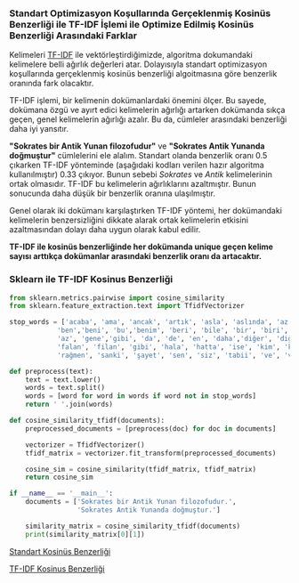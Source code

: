 ### Standart Optimizasyon Koşullarında Gerçeklenmiş Kosinüs Benzerliği ile TF-IDF İşlemi ile Optimize Edilmiş Kosinüs Benzerliği Arasındaki Farklar

Kelimeleri [TF-IDF](https://github.com/enesmanan/turkce-kitaplar/blob/main/Projelerle%20Yapay%20Zeka/Benzerlik_Algoritmalar%C4%B1/TF-IDF.ipynb) ile vektörleştirdiğimizde, algoritma dokumandaki kelimelere belli ağırlık değerleri atar. Dolayısıyla standart optimizasyon koşullarında gerçeklenmiş kosinüs benzerliği algoitmasına göre benzerlik oranında fark olacaktır.

TF-IDF işlemi, bir kelimenin dokümanlardaki önemini ölçer. Bu sayede, dokümana özgü ve ayırt edici kelimelerin ağırlığı artarken dokümanda sıkça geçen, genel kelimelerin ağırlığı azalır. Bu da, cümleler arasındaki benzerliği daha iyi yansıtır.

**"Sokrates bir Antik Yunan filozofudur"** ve **"Sokrates Antik Yunanda doğmuştur"** cümlelerini ele alalım. Standart olanda benzerlik oranı 0.5 çıkarken TF-IDF yönteminde (aşağıdaki kodları verilen hazır algoritma kullanılmıştır) 0.33 çıkıyor. Bunun sebebi *Sokrates* ve *Antik* kelimelerinin ortak olmasıdır. TF-IDF bu kelimelerin ağırlıklarını azaltmıştır. Bunun sonucunda daha düşük bir benzerlik oranına ulaşılmıştır.

Genel olarak iki dokümanı karşılaştırken TF-IDF yöntemi, her dokümandaki kelimelerin benzersizliğini dikkate alarak ortak kelimelerin etkisini azaltmasından dolayı daha uygun olarak kabul edilir. 

**TF-IDF ile kosinüs benzerliğinde her dokümanda unique geçen kelime sayısı arttıkça dokümanlar arasındaki benzerlik oranı da artacaktır.**

### Sklearn ile TF-IDF Kosinus Benzerliği 

```python
from sklearn.metrics.pairwise import cosine_similarity
from sklearn.feature_extraction.text import TfidfVectorizer

stop_words = ['acaba', 'ama', 'ancak', 'artık', 'asla', 'aslında', 'az', 'bana', 'bazen', 'bazı', 'belki',
            'ben','beni', 'bu','benim', 'beri', 'bile', 'bir', 'biri', 'birkaç', 'birçok', 'şey', 'daha',
            'az', 'gene','gibi', 'da', 'de', 'en', 'daha','diğer', 'diğeri' , 'diye', 'dolayı', 'fakat',
            'falan', 'filan', 'gibi', 'hala', 'hatta', 'ise', 'kim', 'kime', 'niye', 'oysa', 'pek',
            'rağmen', 'sanki', 'şayet', 'sen', 'siz', 'tabii', 've', 'veya', 'zira']

def preprocess(text):
    text = text.lower()
    words = text.split()
    words = [word for word in words if word not in stop_words]
    return ' '.join(words)

def cosine_similarity_tfidf(documents):
    preprocessed_documents = [preprocess(doc) for doc in documents]

    vectorizer = TfidfVectorizer()
    tfidf_matrix = vectorizer.fit_transform(preprocessed_documents)

    cosine_sim = cosine_similarity(tfidf_matrix, tfidf_matrix)
    return cosine_sim

if __name__ == '__main__':
    documents = ['Sokrates bir Antik Yunan filozofudur.',
                 'Sokrates Antik Yunanda doğmuştur.']

    similarity_matrix = cosine_similarity_tfidf(documents)
    print(similarity_matrix[0][1])
```

[Standart Kosinüs Benzerliği](https://github.com/enesmanan/turkce-kitaplar/blob/main/Projelerle%20Yapay%20Zeka/Benzerlik_Algoritmalar%C4%B1/cosine_similarity.py)

[TF-IDF Kosinus Benzerliği](https://github.com/enesmanan/turkce-kitaplar/blob/main/Projelerle%20Yapay%20Zeka/Benzerlik_Algoritmalar%C4%B1/cosine_similarity_tf_idf.py)
